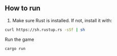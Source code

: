 ## How to run

1. Make sure Rust is installed. If not, install it with:

```bash
curl https://sh.rustup.rs -sSf | sh
```

Run the game
```bash
cargo run
```